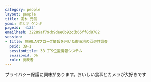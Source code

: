 ```yaml
---
category: people
layout: people
title: 髙木 元気
yomi: タカギ ゲンキ
pageid: '4122'
emailhash: 32289af79cb9dee0b92c5b65ff8d8782
session:
- title: 無線LANプローブ情報を用いた市街地の回遊性調査
  psid: 3B-1
  sessiontitle: 3B ITS位置情報システム
  sessionid: 3b
  role: 発表者
---
```

プライバシー保護に興味があります。おいしい食事とカメラが大好きです　
